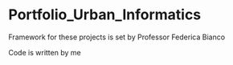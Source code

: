 # Portfolio_Urban_Informatics

Framework for these projects is set by Professor Federica Bianco

Code is written by me
